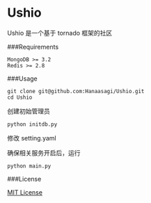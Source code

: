 # Ushio

Ushio 是一个基于 tornado 框架的社区  


###Requirements  

	MongoDB >= 3.2
	Redis >= 2.8

###Usage

	git clone git@github.com:Hanaasagi/Ushio.git
	cd Ushio

创建初始管理员  

	python initdb.py

修改 setting.yaml  

确保相关服务开启后，运行  

	python main.py

###License  

[MIT License](https://mit-license.org/)